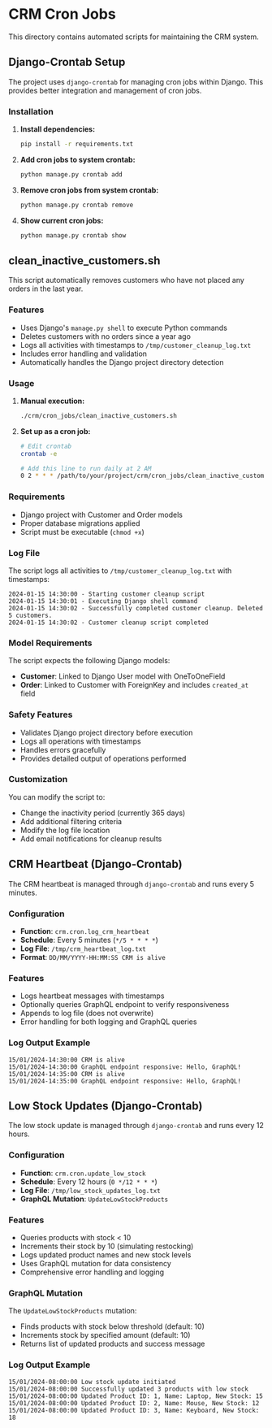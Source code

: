 # CRM Cron Jobs

This directory contains automated scripts for maintaining the CRM system.

## Django-Crontab Setup

The project uses `django-crontab` for managing cron jobs within Django. This provides better integration and management of cron jobs.

### Installation

1. **Install dependencies:**
   ```bash
   pip install -r requirements.txt
   ```

2. **Add cron jobs to system crontab:**
   ```bash
   python manage.py crontab add
   ```

3. **Remove cron jobs from system crontab:**
   ```bash
   python manage.py crontab remove
   ```

4. **Show current cron jobs:**
   ```bash
   python manage.py crontab show
   ```

## clean_inactive_customers.sh

This script automatically removes customers who have not placed any orders in the last year.

### Features

- Uses Django's `manage.py shell` to execute Python commands
- Deletes customers with no orders since a year ago
- Logs all activities with timestamps to `/tmp/customer_cleanup_log.txt`
- Includes error handling and validation
- Automatically handles the Django project directory detection

### Usage

1. **Manual execution:**
   ```bash
   ./crm/cron_jobs/clean_inactive_customers.sh
   ```

2. **Set up as a cron job:**
   ```bash
   # Edit crontab
   crontab -e
   
   # Add this line to run daily at 2 AM
   0 2 * * * /path/to/your/project/crm/cron_jobs/clean_inactive_customers.sh
   ```

### Requirements

- Django project with Customer and Order models
- Proper database migrations applied
- Script must be executable (`chmod +x`)

### Log File

The script logs all activities to `/tmp/customer_cleanup_log.txt` with timestamps:
```
2024-01-15 14:30:00 - Starting customer cleanup script
2024-01-15 14:30:01 - Executing Django shell command
2024-01-15 14:30:02 - Successfully completed customer cleanup. Deleted 5 customers.
2024-01-15 14:30:02 - Customer cleanup script completed
```

### Model Requirements

The script expects the following Django models:

- **Customer**: Linked to Django User model with OneToOneField
- **Order**: Linked to Customer with ForeignKey and includes `created_at` field

### Safety Features

- Validates Django project directory before execution
- Logs all operations with timestamps
- Handles errors gracefully
- Provides detailed output of operations performed

### Customization

You can modify the script to:
- Change the inactivity period (currently 365 days)
- Add additional filtering criteria
- Modify the log file location
- Add email notifications for cleanup results

## CRM Heartbeat (Django-Crontab)

The CRM heartbeat is managed through `django-crontab` and runs every 5 minutes.

### Configuration

- **Function**: `crm.cron.log_crm_heartbeat`
- **Schedule**: Every 5 minutes (`*/5 * * * *`)
- **Log File**: `/tmp/crm_heartbeat_log.txt`
- **Format**: `DD/MM/YYYY-HH:MM:SS CRM is alive`

### Features

- Logs heartbeat messages with timestamps
- Optionally queries GraphQL endpoint to verify responsiveness
- Appends to log file (does not overwrite)
- Error handling for both logging and GraphQL queries

### Log Output Example

```
15/01/2024-14:30:00 CRM is alive
15/01/2024-14:30:00 GraphQL endpoint responsive: Hello, GraphQL!
15/01/2024-14:35:00 CRM is alive
15/01/2024-14:35:00 GraphQL endpoint responsive: Hello, GraphQL!
```

## Low Stock Updates (Django-Crontab)

The low stock update is managed through `django-crontab` and runs every 12 hours.

### Configuration

- **Function**: `crm.cron.update_low_stock`
- **Schedule**: Every 12 hours (`0 */12 * * *`)
- **Log File**: `/tmp/low_stock_updates_log.txt`
- **GraphQL Mutation**: `UpdateLowStockProducts`

### Features

- Queries products with stock < 10
- Increments their stock by 10 (simulating restocking)
- Logs updated product names and new stock levels
- Uses GraphQL mutation for data consistency
- Comprehensive error handling and logging

### GraphQL Mutation

The `UpdateLowStockProducts` mutation:
- Finds products with stock below threshold (default: 10)
- Increments stock by specified amount (default: 10)
- Returns list of updated products and success message

### Log Output Example

```
15/01/2024-08:00:00 Low stock update initiated
15/01/2024-08:00:00 Successfully updated 3 products with low stock
15/01/2024-08:00:00 Updated Product ID: 1, Name: Laptop, New Stock: 15
15/01/2024-08:00:00 Updated Product ID: 2, Name: Mouse, New Stock: 12
15/01/2024-08:00:00 Updated Product ID: 3, Name: Keyboard, New Stock: 18
```
